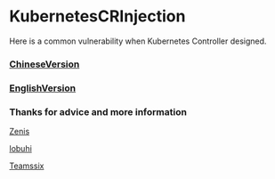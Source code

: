 # KubernetesCRInjection
Here is a common vulnerability when Kubernetes Controller designed.

### [ChineseVersion](zh-CN_KubernetesCRInjection.md)

### [EnglishVersion](en-US_KubernetesCRInjection.md)


### Thanks for advice and more information

[Zenis](https://github.com/ZenisLtz)

[lobuhi](https://github.com/lobuhi)

[Teamssix](https://github.com/teamssix)